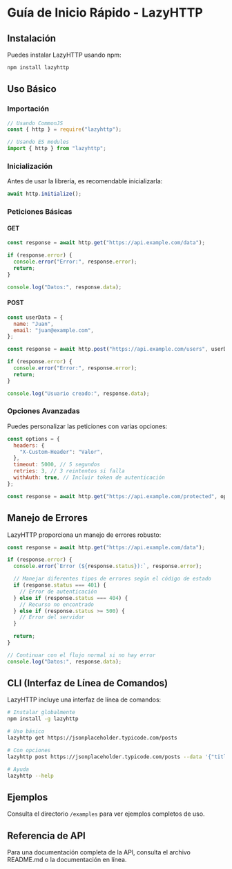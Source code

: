 # Guía de Inicio Rápido - LazyHTTP

## Instalación

Puedes instalar LazyHTTP usando npm:

```bash
npm install lazyhttp
```

## Uso Básico

### Importación

```javascript
// Usando CommonJS
const { http } = require("lazyhttp");

// Usando ES modules
import { http } from "lazyhttp";
```

### Inicialización

Antes de usar la librería, es recomendable inicializarla:

```javascript
await http.initialize();
```

### Peticiones Básicas

#### GET

```javascript
const response = await http.get("https://api.example.com/data");

if (response.error) {
  console.error("Error:", response.error);
  return;
}

console.log("Datos:", response.data);
```

#### POST

```javascript
const userData = {
  name: "Juan",
  email: "juan@example.com",
};

const response = await http.post("https://api.example.com/users", userData);

if (response.error) {
  console.error("Error:", response.error);
  return;
}

console.log("Usuario creado:", response.data);
```

### Opciones Avanzadas

Puedes personalizar las peticiones con varias opciones:

```javascript
const options = {
  headers: {
    "X-Custom-Header": "Valor",
  },
  timeout: 5000, // 5 segundos
  retries: 3, // 3 reintentos si falla
  withAuth: true, // Incluir token de autenticación
};

const response = await http.get("https://api.example.com/protected", options);
```

## Manejo de Errores

LazyHTTP proporciona un manejo de errores robusto:

```javascript
const response = await http.get("https://api.example.com/data");

if (response.error) {
  console.error(`Error (${response.status}):`, response.error);

  // Manejar diferentes tipos de errores según el código de estado
  if (response.status === 401) {
    // Error de autenticación
  } else if (response.status === 404) {
    // Recurso no encontrado
  } else if (response.status >= 500) {
    // Error del servidor
  }

  return;
}

// Continuar con el flujo normal si no hay error
console.log("Datos:", response.data);
```

## CLI (Interfaz de Línea de Comandos)

LazyHTTP incluye una interfaz de línea de comandos:

```bash
# Instalar globalmente
npm install -g lazyhttp

# Uso básico
lazyhttp get https://jsonplaceholder.typicode.com/posts

# Con opciones
lazyhttp post https://jsonplaceholder.typicode.com/posts --data '{"title":"Ejemplo","body":"Contenido"}'

# Ayuda
lazyhttp --help
```

## Ejemplos

Consulta el directorio `/examples` para ver ejemplos completos de uso.

## Referencia de API

Para una documentación completa de la API, consulta el archivo README.md o la documentación en línea.
